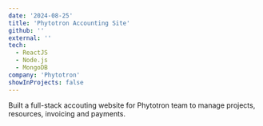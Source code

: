 ```yaml
---
date: '2024-08-25'
title: 'Phytotron Accounting Site'
github: ''
external: ''
tech:
  - ReactJS
  - Node.js
  - MongoDB
company: 'Phytotron'
showInProjects: false
---
```


Built a full-stack accouting website for Phytotron team to manage projects, resources, invoicing and payments.
